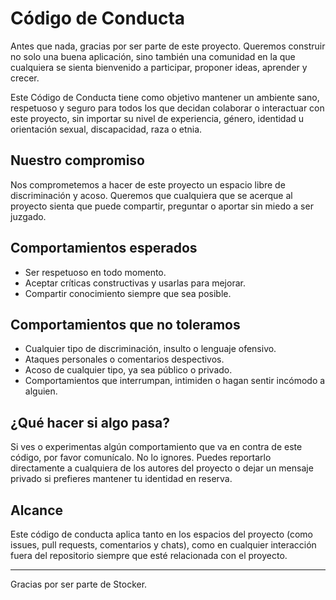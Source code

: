 # Código de Conducta

Antes que nada, gracias por ser parte de este proyecto. Queremos construir no solo una buena aplicación, sino también una comunidad en la que cualquiera se sienta bienvenido a participar, proponer ideas, aprender y crecer.

Este Código de Conducta tiene como objetivo mantener un ambiente sano, respetuoso y seguro para todos los que decidan colaborar o interactuar con este proyecto, sin importar su nivel de experiencia, género, identidad u orientación sexual, discapacidad, raza o etnia.

## Nuestro compromiso

Nos comprometemos a hacer de este proyecto un espacio libre de discriminación y acoso. Queremos que cualquiera que se acerque al proyecto sienta que puede compartir, preguntar o aportar sin miedo a ser juzgado.

## Comportamientos esperados

- Ser respetuoso en todo momento.
- Aceptar críticas constructivas y usarlas para mejorar.
- Compartir conocimiento siempre que sea posible.

## Comportamientos que no toleramos

- Cualquier tipo de discriminación, insulto o lenguaje ofensivo.
- Ataques personales o comentarios despectivos.
- Acoso de cualquier tipo, ya sea público o privado.
- Comportamientos que interrumpan, intimiden o hagan sentir incómodo a alguien.

## ¿Qué hacer si algo pasa?

Si ves o experimentas algún comportamiento que va en contra de este código, por favor comunícalo. No lo ignores. Puedes reportarlo directamente a cualquiera de los autores del proyecto o dejar un mensaje privado si prefieres mantener tu identidad en reserva.

## Alcance

Este código de conducta aplica tanto en los espacios del proyecto (como issues, pull requests, comentarios y chats), como en cualquier interacción fuera del repositorio siempre que esté relacionada con el proyecto.

---

Gracias por ser parte de Stocker.
